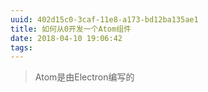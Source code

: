 ```yaml
---
uuid: 402d15c0-3caf-11e8-a173-bd12ba135ae1
title: 如何从0开发一个Atom组件
date: 2018-04-10 19:06:42
tags:
---
```


> Atom是由Electron编写的
